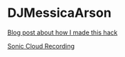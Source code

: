 # DJMessicaArson
[Blog post about how I made this hack](http://jessicagarson.com/2017/01/12/DJMessicaArson/)

[Sonic Cloud Recording](https://soundcloud.com/jessica-garson/sets/dj-messica-arson)

